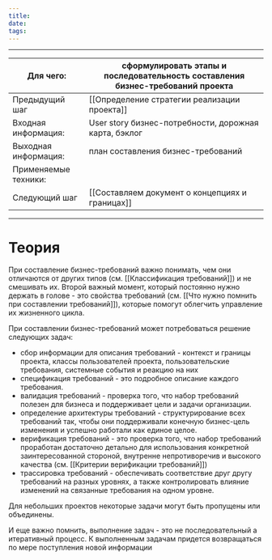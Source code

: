 ```yaml
---
title: 
date: 
tags:
---
```


---

| Для чего:            | сформулировать этапы и последовательность составления бизнес-требований проекта |
| -------------------- | ------------------------------------------------------------------------------- |
| Предыдущий шаг       | [[Определение стратегии реализации проекта]]                                    |
| Входная информация:  | User story бизнес-потребности, дорожная карта, бэклог                           |
| Выходная информация: | план составления бизнес-требований                                              |
| Применяемые техники: |                                                                                 |
| Следующий шаг        | [[Составляем документ о концепциях и границах]]                                 |

---
# Теория

При составление бизнес-требований важно понимать, чем они отличаются от других типов (см. [[Классификация требований]]) и не смешивать их. Второй важный момент, который постоянно нужно держать в голове - это свойства требований (см. [[Что нужно помнить при составлении требований]]), которые помогут облегчить управление их жизненного цикла. 

При составлении бизнес-требований может потребоваться решение следующих задач: 
- сбор информации для описания требований - контекст и границы проекта, классы пользователей проекта, пользовательские требования, системные события и реакцию на них
- спецификация требований - это подробное описание каждого требования.
- валидация требований - проверка того, что набор требований полезен для бизнеса и поддерживает цели и задачи организации.
- определение архитектуры требований - структурирование всех требований  так, чтобы они поддерживали конечную бизнес-цель изменения и успешно работали как единое целое.
- верификация требований - это проверка того, что набор требований проработан достаточно детально для использования конкретной заинтересованной стороной, внутренне непротиворечив и высокого качества (см. [[Критерии верификации требований]])
- трассировка требований - обеспечивать соответствие друг другу требований на разных уровнях, а также контролировать влияние изменений на связанные требования на одном уровне.

Для небольших проектов некоторые задачи могут быть пропущены или объединены.

И еще важно помнить, выполнение задач - это не последовательный а итеративный процесс. К выполненным задачам придется возвращаться по мере поступления новой информации



